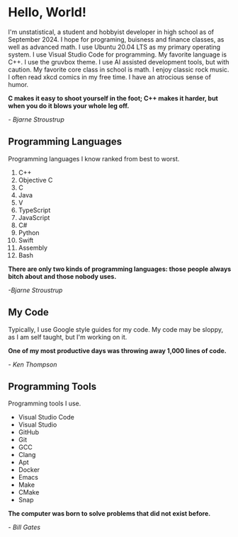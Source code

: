 # Hello, World!

I'm unstatistical, a student and hobbyist developer in high school as of September 2024. I hope for programing, buisness and finance classes, as well as advanced math. I use Ubuntu 20.04 LTS as my primary operating system. I use Visual Studio Code for programming. My favorite language is C++. I use the gruvbox theme. I use AI assisted development tools, but with caution. My favorite core class in school is math. I enjoy classic rock music. I often read xkcd comics in my free time. I have an atrocious sense of humor.

__C makes it easy to shoot yourself in the foot; C++ makes it harder, but when you do it blows your whole leg off.__

_- Bjarne Stroustrup_

## Programming Languages

Programming languages I know ranked from best to worst.

1. C++
2. Objective C
3. C
4. Java
5. V
6. TypeScript
7. JavaScript
8. C#
9. Python
10. Swift
11. Assembly
12. Bash

__There are only two kinds of programming languages: those people always bitch about and those nobody uses.__

_-Bjarne Stroustrup_

## My Code

Typically, I use Google style guides for my code. My code may be sloppy, as I am self taught, but I'm working on it.

__One of my most productive days was throwing away 1,000 lines of code.__

_- Ken Thompson_

## Programming Tools

Programming tools I use.

- Visual Studio Code
- Visual Studio
- GitHub
- Git
- GCC
- Clang
- Apt
- Docker
- Emacs
- Make
- CMake
- Snap

__The computer was born to solve problems that did not exist before.__

_- Bill Gates_
